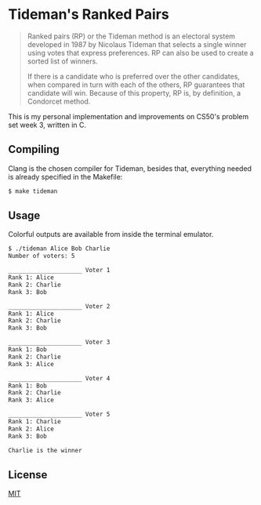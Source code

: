 # Tideman's Ranked Pairs
> Ranked pairs (RP) or the Tideman method is an electoral system developed in 1987 by Nicolaus Tideman that selects a single winner using votes that express preferences. RP can also be used to create a sorted list of winners.
> 
> If there is a candidate who is preferred over the other candidates, when compared in turn with each of the others, RP guarantees that candidate will win. Because of this property, RP is, by definition, a Condorcet method. 

This is my personal implementation and improvements on CS50's problem set week 3, written in C.

## Compiling
Clang is the chosen compiler for Tideman, besides that, everything needed is already specified in the Makefile:
``` bash
$ make tideman
```

## Usage
Colorful outputs are available from inside the terminal emulator.

```bash
$ ./tideman Alice Bob Charlie
Number of voters: 5

_____________________ Voter 1
Rank 1: Alice
Rank 2: Charlie
Rank 3: Bob

_____________________ Voter 2
Rank 1: Alice
Rank 2: Charlie
Rank 3: Bob

_____________________ Voter 3
Rank 1: Bob
Rank 2: Charlie
Rank 3: Alice

_____________________ Voter 4
Rank 1: Bob
Rank 2: Charlie
Rank 3: Alice

_____________________ Voter 5
Rank 1: Charlie
Rank 2: Alice
Rank 3: Bob

Charlie is the winner
```

## License
[MIT](https://choosealicense.com/licenses/mit/)
